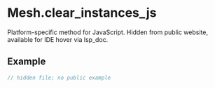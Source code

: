 # Mesh.clear_instances_js

Platform-specific method for JavaScript.
Hidden from public website, available for IDE hover via lsp_doc.

## Example

```rust
// hidden file; no public example
```
